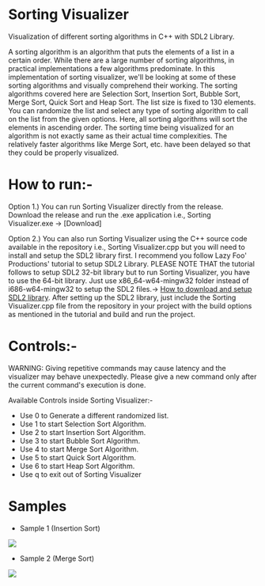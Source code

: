 # Sorting Visualizer

Visualization of different sorting algorithms in C++ with SDL2 Library.

A sorting algorithm is an algorithm that puts the elements of a list in a certain order. While there are a large number of sorting algorithms, in practical implementations a few algorithms predominate.
In this implementation of sorting visualizer, we'll be looking at some of these sorting algorithms and visually comprehend their working.
The sorting algorithms covered here are Selection Sort, Insertion Sort, Bubble Sort, Merge Sort, Quick Sort and Heap Sort.
The list size is fixed to 130 elements. You can randomize the list and select any type of sorting algorithm to call on the list from the given options. Here, all sorting algorithms will sort the elements in ascending order. The sorting time being visualized for an algorithm is not exactly same as their actual time complexities. The relatively faster algorithms like Merge Sort, etc. have been delayed so that they could be properly visualized.

# How to run:-

Option 1.) You can run Sorting Visualizer directly from the release. Download the release and run the .exe application i.e., Sorting Visualizer.exe -> [Download]

Option 2.) You can also run Sorting Visualizer using the C++ source code available in the repository i.e., Sorting Visualizer.cpp but you will need to install and setup the SDL2 library first. I recommend you follow Lazy Foo' Productions' tutorial to setup SDL2 Library. PLEASE NOTE THAT the tutorial follows to setup SDL2 32-bit library but to run Sorting Visualizer, you have to use the 64-bit library. Just use x86_64-w64-mingw32 folder instead of i686-w64-mingw32 to setup the SDL2 files.-> [How to download and setup SDL2 library](http://lazyfoo.net/tutorials/SDL/01_hello_SDL/index.php).
After setting up the SDL2 library, just include the Sorting Visualizer.cpp file from the repository in your project with the build options as mentioned in the tutorial and build and run the project.

# Controls:-

WARNING: Giving repetitive commands may cause latency and the visualizer may behave unexpectedly. Please give a new command only after the current command's execution is done.

Available Controls inside Sorting Visualizer:-
- Use 0 to Generate a different randomized list.
- Use 1 to start Selection Sort Algorithm.
- Use 2 to start Insertion Sort Algorithm.
- Use 3 to start Bubble Sort Algorithm.
- Use 4 to start Merge Sort Algorithm.
- Use 5 to start Quick Sort Algorithm.
- Use 6 to start Heap Sort Algorithm.
- Use q to exit out of Sorting Visualizer

# Samples

- Sample 1 (Insertion Sort)

![](samples/example1.gif)


- Sample 2 (Merge Sort)

![](samples/example2.gif)
